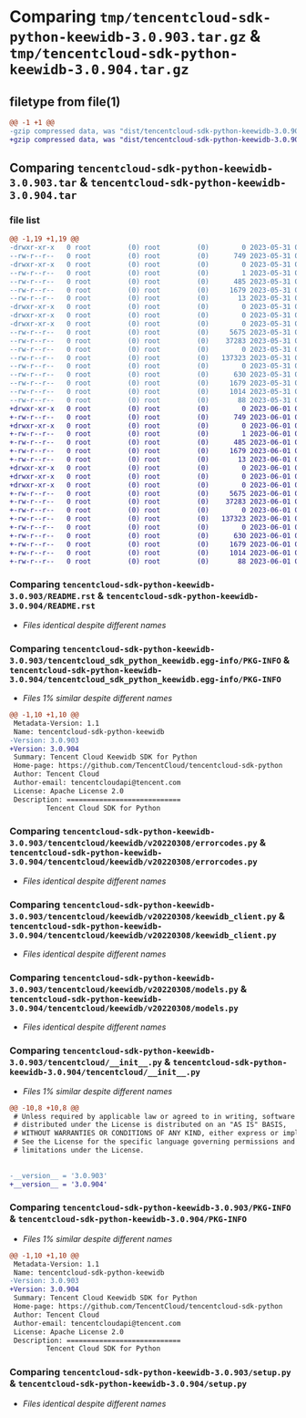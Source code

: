 # Comparing `tmp/tencentcloud-sdk-python-keewidb-3.0.903.tar.gz` & `tmp/tencentcloud-sdk-python-keewidb-3.0.904.tar.gz`

## filetype from file(1)

```diff
@@ -1 +1 @@
-gzip compressed data, was "dist/tencentcloud-sdk-python-keewidb-3.0.903.tar", last modified: Wed May 31 02:14:35 2023, max compression
+gzip compressed data, was "dist/tencentcloud-sdk-python-keewidb-3.0.904.tar", last modified: Thu Jun  1 02:38:05 2023, max compression
```

## Comparing `tencentcloud-sdk-python-keewidb-3.0.903.tar` & `tencentcloud-sdk-python-keewidb-3.0.904.tar`

### file list

```diff
@@ -1,19 +1,19 @@
-drwxr-xr-x   0 root         (0) root         (0)        0 2023-05-31 02:14:35.000000 tencentcloud-sdk-python-keewidb-3.0.903/
--rw-r--r--   0 root         (0) root         (0)      749 2023-05-31 02:14:35.000000 tencentcloud-sdk-python-keewidb-3.0.903/README.rst
-drwxr-xr-x   0 root         (0) root         (0)        0 2023-05-31 02:14:35.000000 tencentcloud-sdk-python-keewidb-3.0.903/tencentcloud_sdk_python_keewidb.egg-info/
--rw-r--r--   0 root         (0) root         (0)        1 2023-05-31 02:14:35.000000 tencentcloud-sdk-python-keewidb-3.0.903/tencentcloud_sdk_python_keewidb.egg-info/dependency_links.txt
--rw-r--r--   0 root         (0) root         (0)      485 2023-05-31 02:14:35.000000 tencentcloud-sdk-python-keewidb-3.0.903/tencentcloud_sdk_python_keewidb.egg-info/SOURCES.txt
--rw-r--r--   0 root         (0) root         (0)     1679 2023-05-31 02:14:35.000000 tencentcloud-sdk-python-keewidb-3.0.903/tencentcloud_sdk_python_keewidb.egg-info/PKG-INFO
--rw-r--r--   0 root         (0) root         (0)       13 2023-05-31 02:14:35.000000 tencentcloud-sdk-python-keewidb-3.0.903/tencentcloud_sdk_python_keewidb.egg-info/top_level.txt
-drwxr-xr-x   0 root         (0) root         (0)        0 2023-05-31 02:14:35.000000 tencentcloud-sdk-python-keewidb-3.0.903/tencentcloud/
-drwxr-xr-x   0 root         (0) root         (0)        0 2023-05-31 02:14:35.000000 tencentcloud-sdk-python-keewidb-3.0.903/tencentcloud/keewidb/
-drwxr-xr-x   0 root         (0) root         (0)        0 2023-05-31 02:14:35.000000 tencentcloud-sdk-python-keewidb-3.0.903/tencentcloud/keewidb/v20220308/
--rw-r--r--   0 root         (0) root         (0)     5675 2023-05-31 02:14:35.000000 tencentcloud-sdk-python-keewidb-3.0.903/tencentcloud/keewidb/v20220308/errorcodes.py
--rw-r--r--   0 root         (0) root         (0)    37283 2023-05-31 02:14:35.000000 tencentcloud-sdk-python-keewidb-3.0.903/tencentcloud/keewidb/v20220308/keewidb_client.py
--rw-r--r--   0 root         (0) root         (0)        0 2023-05-31 02:14:35.000000 tencentcloud-sdk-python-keewidb-3.0.903/tencentcloud/keewidb/v20220308/__init__.py
--rw-r--r--   0 root         (0) root         (0)   137323 2023-05-31 02:14:35.000000 tencentcloud-sdk-python-keewidb-3.0.903/tencentcloud/keewidb/v20220308/models.py
--rw-r--r--   0 root         (0) root         (0)        0 2023-05-31 02:14:35.000000 tencentcloud-sdk-python-keewidb-3.0.903/tencentcloud/keewidb/__init__.py
--rw-r--r--   0 root         (0) root         (0)      630 2023-05-31 02:14:35.000000 tencentcloud-sdk-python-keewidb-3.0.903/tencentcloud/__init__.py
--rw-r--r--   0 root         (0) root         (0)     1679 2023-05-31 02:14:35.000000 tencentcloud-sdk-python-keewidb-3.0.903/PKG-INFO
--rw-r--r--   0 root         (0) root         (0)     1014 2023-05-31 02:14:35.000000 tencentcloud-sdk-python-keewidb-3.0.903/setup.py
--rw-r--r--   0 root         (0) root         (0)       88 2023-05-31 02:14:35.000000 tencentcloud-sdk-python-keewidb-3.0.903/setup.cfg
+drwxr-xr-x   0 root         (0) root         (0)        0 2023-06-01 02:38:05.000000 tencentcloud-sdk-python-keewidb-3.0.904/
+-rw-r--r--   0 root         (0) root         (0)      749 2023-06-01 02:38:05.000000 tencentcloud-sdk-python-keewidb-3.0.904/README.rst
+drwxr-xr-x   0 root         (0) root         (0)        0 2023-06-01 02:38:05.000000 tencentcloud-sdk-python-keewidb-3.0.904/tencentcloud_sdk_python_keewidb.egg-info/
+-rw-r--r--   0 root         (0) root         (0)        1 2023-06-01 02:38:05.000000 tencentcloud-sdk-python-keewidb-3.0.904/tencentcloud_sdk_python_keewidb.egg-info/dependency_links.txt
+-rw-r--r--   0 root         (0) root         (0)      485 2023-06-01 02:38:05.000000 tencentcloud-sdk-python-keewidb-3.0.904/tencentcloud_sdk_python_keewidb.egg-info/SOURCES.txt
+-rw-r--r--   0 root         (0) root         (0)     1679 2023-06-01 02:38:05.000000 tencentcloud-sdk-python-keewidb-3.0.904/tencentcloud_sdk_python_keewidb.egg-info/PKG-INFO
+-rw-r--r--   0 root         (0) root         (0)       13 2023-06-01 02:38:05.000000 tencentcloud-sdk-python-keewidb-3.0.904/tencentcloud_sdk_python_keewidb.egg-info/top_level.txt
+drwxr-xr-x   0 root         (0) root         (0)        0 2023-06-01 02:38:05.000000 tencentcloud-sdk-python-keewidb-3.0.904/tencentcloud/
+drwxr-xr-x   0 root         (0) root         (0)        0 2023-06-01 02:38:05.000000 tencentcloud-sdk-python-keewidb-3.0.904/tencentcloud/keewidb/
+drwxr-xr-x   0 root         (0) root         (0)        0 2023-06-01 02:38:05.000000 tencentcloud-sdk-python-keewidb-3.0.904/tencentcloud/keewidb/v20220308/
+-rw-r--r--   0 root         (0) root         (0)     5675 2023-06-01 02:38:05.000000 tencentcloud-sdk-python-keewidb-3.0.904/tencentcloud/keewidb/v20220308/errorcodes.py
+-rw-r--r--   0 root         (0) root         (0)    37283 2023-06-01 02:38:05.000000 tencentcloud-sdk-python-keewidb-3.0.904/tencentcloud/keewidb/v20220308/keewidb_client.py
+-rw-r--r--   0 root         (0) root         (0)        0 2023-06-01 02:38:05.000000 tencentcloud-sdk-python-keewidb-3.0.904/tencentcloud/keewidb/v20220308/__init__.py
+-rw-r--r--   0 root         (0) root         (0)   137323 2023-06-01 02:38:05.000000 tencentcloud-sdk-python-keewidb-3.0.904/tencentcloud/keewidb/v20220308/models.py
+-rw-r--r--   0 root         (0) root         (0)        0 2023-06-01 02:38:05.000000 tencentcloud-sdk-python-keewidb-3.0.904/tencentcloud/keewidb/__init__.py
+-rw-r--r--   0 root         (0) root         (0)      630 2023-06-01 02:38:05.000000 tencentcloud-sdk-python-keewidb-3.0.904/tencentcloud/__init__.py
+-rw-r--r--   0 root         (0) root         (0)     1679 2023-06-01 02:38:05.000000 tencentcloud-sdk-python-keewidb-3.0.904/PKG-INFO
+-rw-r--r--   0 root         (0) root         (0)     1014 2023-06-01 02:38:05.000000 tencentcloud-sdk-python-keewidb-3.0.904/setup.py
+-rw-r--r--   0 root         (0) root         (0)       88 2023-06-01 02:38:05.000000 tencentcloud-sdk-python-keewidb-3.0.904/setup.cfg
```

### Comparing `tencentcloud-sdk-python-keewidb-3.0.903/README.rst` & `tencentcloud-sdk-python-keewidb-3.0.904/README.rst`

 * *Files identical despite different names*

### Comparing `tencentcloud-sdk-python-keewidb-3.0.903/tencentcloud_sdk_python_keewidb.egg-info/PKG-INFO` & `tencentcloud-sdk-python-keewidb-3.0.904/tencentcloud_sdk_python_keewidb.egg-info/PKG-INFO`

 * *Files 1% similar despite different names*

```diff
@@ -1,10 +1,10 @@
 Metadata-Version: 1.1
 Name: tencentcloud-sdk-python-keewidb
-Version: 3.0.903
+Version: 3.0.904
 Summary: Tencent Cloud Keewidb SDK for Python
 Home-page: https://github.com/TencentCloud/tencentcloud-sdk-python
 Author: Tencent Cloud
 Author-email: tencentcloudapi@tencent.com
 License: Apache License 2.0
 Description: ============================
         Tencent Cloud SDK for Python
```

### Comparing `tencentcloud-sdk-python-keewidb-3.0.903/tencentcloud/keewidb/v20220308/errorcodes.py` & `tencentcloud-sdk-python-keewidb-3.0.904/tencentcloud/keewidb/v20220308/errorcodes.py`

 * *Files identical despite different names*

### Comparing `tencentcloud-sdk-python-keewidb-3.0.903/tencentcloud/keewidb/v20220308/keewidb_client.py` & `tencentcloud-sdk-python-keewidb-3.0.904/tencentcloud/keewidb/v20220308/keewidb_client.py`

 * *Files identical despite different names*

### Comparing `tencentcloud-sdk-python-keewidb-3.0.903/tencentcloud/keewidb/v20220308/models.py` & `tencentcloud-sdk-python-keewidb-3.0.904/tencentcloud/keewidb/v20220308/models.py`

 * *Files identical despite different names*

### Comparing `tencentcloud-sdk-python-keewidb-3.0.903/tencentcloud/__init__.py` & `tencentcloud-sdk-python-keewidb-3.0.904/tencentcloud/__init__.py`

 * *Files 1% similar despite different names*

```diff
@@ -10,8 +10,8 @@
 # Unless required by applicable law or agreed to in writing, software
 # distributed under the License is distributed on an "AS IS" BASIS,
 # WITHOUT WARRANTIES OR CONDITIONS OF ANY KIND, either express or implied.
 # See the License for the specific language governing permissions and
 # limitations under the License.
 
 
-__version__ = '3.0.903'
+__version__ = '3.0.904'
```

### Comparing `tencentcloud-sdk-python-keewidb-3.0.903/PKG-INFO` & `tencentcloud-sdk-python-keewidb-3.0.904/PKG-INFO`

 * *Files 1% similar despite different names*

```diff
@@ -1,10 +1,10 @@
 Metadata-Version: 1.1
 Name: tencentcloud-sdk-python-keewidb
-Version: 3.0.903
+Version: 3.0.904
 Summary: Tencent Cloud Keewidb SDK for Python
 Home-page: https://github.com/TencentCloud/tencentcloud-sdk-python
 Author: Tencent Cloud
 Author-email: tencentcloudapi@tencent.com
 License: Apache License 2.0
 Description: ============================
         Tencent Cloud SDK for Python
```

### Comparing `tencentcloud-sdk-python-keewidb-3.0.903/setup.py` & `tencentcloud-sdk-python-keewidb-3.0.904/setup.py`

 * *Files identical despite different names*


